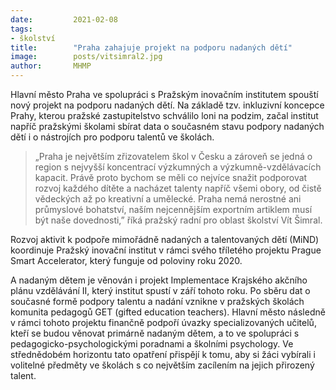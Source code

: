 ```yaml
---
date:         2021-02-08
tags:         
- školství
title:        "Praha zahajuje projekt na podporu nadaných dětí"
image: 	      posts/vitsimral2.jpg
author:       MHMP
---
```


Hlavní město Praha ve spolupráci s Pražským inovačním institutem spouští nový projekt na podporu nadaných dětí. Na základě tzv. inkluzivní koncepce Prahy, kterou pražské zastupitelstvo schválilo loni na podzim, začal institut napříč pražskými školami sbírat data o současném stavu podpory nadaných dětí i o nástrojích pro podporu talentů ve školách.

> „Praha je největším zřizovatelem škol v Česku a zároveň se jedná o region s nejvyšší koncentrací výzkumných a výzkumně-vzdělávacích kapacit. Právě proto bychom se měli co nejvíce snažit podporovat rozvoj každého dítěte a nacházet talenty napříč všemi obory, od čistě vědeckých až po kreativní a umělecké. Praha nemá nerostné ani průmyslové bohatství, naším nejcennějším exportním artiklem musí být naše dovednosti,” říká pražský radní pro oblast školství Vít Šimral.

Rozvoj aktivit k podpoře mimořádně nadaných a talentovaných dětí (MiND) koordinuje Pražský inovační institut v rámci svého tříletého projektu Prague Smart Accelerator, který funguje od poloviny roku 2020.

A nadaným dětem je věnován i projekt Implementace Krajského akčního plánu vzdělávání II, který institut spustí v září tohoto roku. Po sběru dat o současné formě podpory talentu a nadání vznikne v pražských školách komunita pedagogů GET (gifted education teachers). Hlavní město následně v rámci tohoto projektu finančně podpoří úvazky specializovaných učitelů, kteří se budou věnovat primárně nadaným dětem, a to ve spolupráci s pedagogicko-psychologickými poradnami a školními psychology. Ve střednědobém horizontu tato opatření přispějí k tomu, aby si žáci vybírali i volitelné předměty ve školách s co největším zacílením na jejich přirozený talent.
